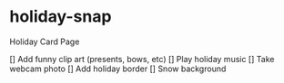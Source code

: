 # holiday-snap

Holiday Card Page

[] Add funny clip art (presents, bows, etc)
[] Play holiday music
[] Take webcam photo
[] Add holiday border
[] Snow background
